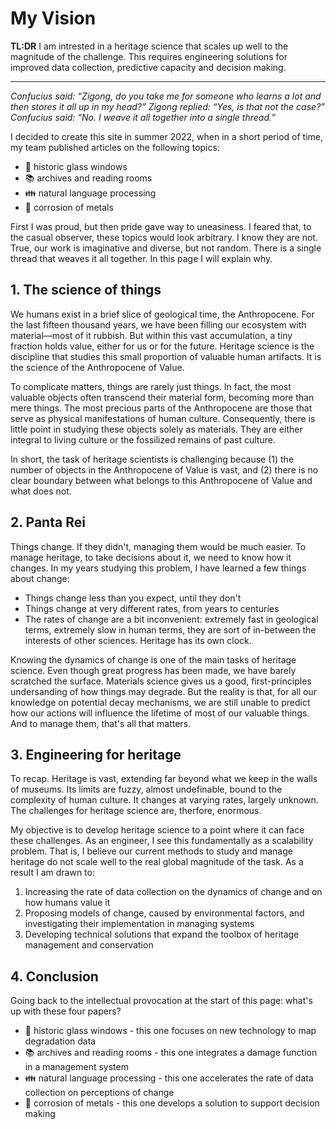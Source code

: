
# My Vision

**TL:DR** I am intrested in a heritage science that scales up well to the magnitude of the challenge. This requires engineering solutions for improved data collection, predictive capacity and decision making.

-------

_Confucius said: “Zigong, do you take me for someone who learns a lot and then stores it all up in my head?” Zigong replied: “Yes, is that not the case?” Confucius said: “No. I weave it all together into a single thread.”_

I decided to create this site in summer 2022, when in a short period of time, my team published articles on the following topics:

- 🏰 historic glass windows
- 📚 archives and reading rooms
- 👪 natural language processing
- 🔩 corrosion of metals

First I was proud, but then pride gave way to uneasiness. I feared that, to the casual observer, these topics would look arbitrary. I know they are not. True, our work is imaginative and diverse, but not random. There is a single thread that weaves it all together. In this page I will explain why. 

## 1. The science of things

We humans exist in a brief slice of geological time, the Anthropocene. For the last fifteen thousand years, we have been filling our ecosystem with material—most of it rubbish. But within this vast accumulation, a tiny fraction holds value, either for us or for the future. Heritage science is the discipline that studies this small proportion of valuable human artifacts. It is the science of the Anthropocene of Value.

To complicate matters, things are rarely just things. In fact, the most valuable objects often transcend their material form, becoming more than mere things. The most precious parts of the Anthropocene are those that serve as physical manifestations of human culture. Consequently, there is little point in studying these objects solely as materials. They are either integral to living culture or the fossilized remains of past culture.

In short, the task of heritage scientists is challenging because (1) the number of objects in the Anthropocene of Value is vast, and (2) there is no clear boundary between what belongs to this Anthropocene of Value and what does not.

## 2. Panta Rei

Things change. If they didn't, managing them would be much easier. To manage heritage, to take decisions about it, we need to know how it changes. In my years studying this problem, I have learned a few things about change:

- Things change less than you expect, until they don't
- Things change at very different rates, from years to centuries
- The rates of change are a bit inconvenient: extremely fast in geological terms, extremely slow in human terms, they are sort of in-between the interests of other sciences. Heritage has its own clock. 

Knowing the dynamics of change is one of the main tasks of heritage science. Even though great progress has been made, we have barely scratched the surface. Materials science gives us a good, first-principles undersanding of how things may degrade. But the reality is that, for all our knowledge on potential decay mechanisms, we are still unable to predict how our actions will influence the lifetime of most of our valuable things. And to manage them, that's all that matters.


## 3. Engineering for heritage

To recap. Heritage is vast, extending far beyond what we keep in the walls of museums. Its limits are fuzzy, almost undefinable, bound to the complexity of human culture. It changes at varying rates, largely unknown. The challenges for heritage science are, therfore, enormous. 

My objective is to develop heritage science to a point where it can face these challenges. As an engineer, I see this fundamentally as a scalability problem. That is, I believe our current methods to study and manage heritage do not scale well to the real global magnitude of the task. As a result I am drawn to:

1. Increasing the rate of data collection on the dynamics of change and on how humans value it
2. Proposing models of change, caused by environmental factors, and investigating their implementation in managing systems
3. Developing technical solutions that expand the toolbox of heritage management and conservation

## 4. Conclusion

Going back to the intellectual provocation at the start of this page: what's up with these four papers?

- 🏰 historic glass windows - this one focuses on new technology to map degradation data
- 📚 archives and reading rooms - this one integrates a damage function in a management system
- 👪 natural language processing - this one accelerates the rate of data collection on perceptions of change
- 🔩 corrosion of metals - this one develops a solution to support decision making





